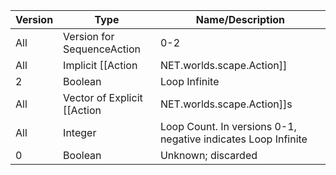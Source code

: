 | Version | Type | Name/Description |
| --- | --- | --- |
| All | Version for SequenceAction | 0-2 |
| All | Implicit [[Action|NET.worlds.scape.Action]] | Action |
| 2 | Boolean | Loop Infinite |
| All | Vector of Explicit [[Action|NET.worlds.scape.Action]]s | Actions |
| All | Integer | Loop Count. In versions 0-1, negative indicates Loop Infinite |
| 0 | Boolean | Unknown; discarded |